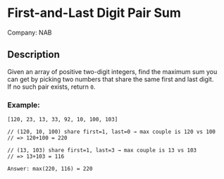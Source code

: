 # First-and-Last Digit Pair Sum

Company: NAB

## Description

Given an array of positive two-digit integers, find the maximum sum you can get by picking two numbers that share the same first and last digit.  
If no such pair exists, return `0`.

### Example:

```plaintext
[120, 23, 13, 33, 92, 10, 100, 103]

// (120, 10, 100) share first=1, last=0 → max couple is 120 vs 100
// => 120+100 = 220

// (13, 103) share first=1, last=3 → max couple is 13 vs 103
// => 13+103 = 116

Answer: max(220, 116) = 220
